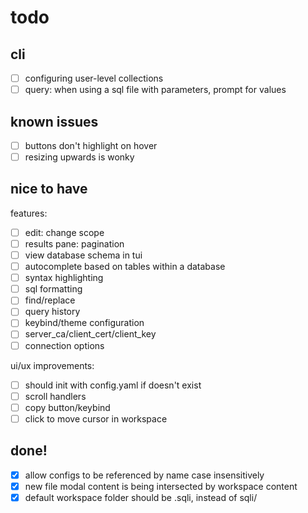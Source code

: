 # todo

## cli
- [ ] configuring user-level collections
- [ ] query: when using a sql file with parameters, prompt for values

## known issues
- [ ] buttons don't highlight on hover
- [ ] resizing upwards is wonky

## nice to have

features:
- [ ] edit: change scope
- [ ] results pane: pagination
- [ ] view database schema in tui
- [ ] autocomplete based on tables within a database
- [ ] syntax highlighting
- [ ] sql formatting
- [ ] find/replace
- [ ] query history
- [ ] keybind/theme configuration
- [ ] server_ca/client_cert/client_key
- [ ] connection options

ui/ux improvements:
- [ ] should init with config.yaml if doesn't exist
- [ ] scroll handlers
- [ ] copy button/keybind
- [ ] click to move cursor in workspace

## done!

- [X] allow configs to be referenced by name case insensitively
- [X] new file modal content is being intersected by workspace content
- [X] default workspace folder should be .sqli, instead of sqli/ 
